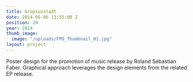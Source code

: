 ```yaml
---
title: Gropiusstadt
date: 2014-05-06 13:55:00 Z
position: 29
year: 2014
thumb_image:
  image: "/uploads/FPO_Thumbnail_01.jpg"
layout: project
---
```


Poster design for the promotion of music release by Roland Sebastian Faber. Graphical approach leverages the design elements from the related EP release.
